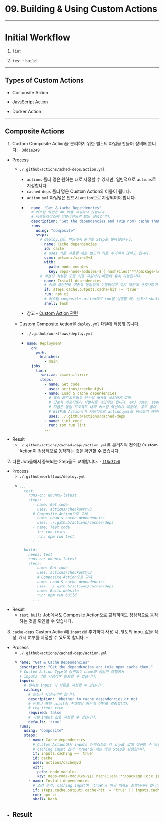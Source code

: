 # 09. Building & Using Custom Actions

---

# Initial Workflow

1. `lint`

2. `test` - `build`

---

## Types of Custom Actions

- Composite Action

- JavaScript Action

- Docker Action

---

## Composite Actions

1. Custom Composite Action을 분리하기 위한 별도의 파일을 만들어 정의해 봅니다. - [`3dd1e249`](https://github.com/seongjin2427/09.custom-actions/commit/3dd1e24963cebccf502841ef1ed4683ff66bcd85)

- Process
  - `./.github/actions/ached-deps/action.yml`
    - `actions` 폴더 명은 원하는 대로 지정할 수 있지만, 일반적으로 `actions`로 지정합니다.
    - `cached-deps` 폴더 명은 Custom Action의 이름이 됩니다.
    - `action.yml` 파일명은 반드시 `action`으로 지정되어야 합니다.
    - ```yml
        name: "Get & Cache Dependencies"
        # 커스텀 액션은 on 키를 지정하지 않습니다.
        # 마켓플레이스에 퍼블리쉬되면 보일 설명입니다.
        description: "Get the dependencies and (via npm) cache them."
        runs:
          using: "composite"
          steps:
            # deploy.yml 파일에서 분리할 Step을 붙여넣습니다.
            - name: Cache dependencies
              id: cache
              # uses 키를 사용할 때는 별도의 키를 추가하지 않아도 됩니다.
              uses: actions/cache@v3
              with:
                path: node_modules
                key: deps-node-modules-${{ hashFiles('**/package-lock.json') }}
            # 여전히 작성된 모든 키를 지원하기 때문에 유지 가능합니다.
            - name: Install dependencies
              # 아래 조건문도 여전히 동일하게 수행되어야 하기 때문에 변경사항이 없습니다.
              if: steps.cache.outputs.cache-hit != 'true'
              run: npm ci
              # 커스텀 composite action에서 run을 실행할 때, 반드시 shell 키를 포함해야 합니다.
              shell: bash
    - 참고 - [Custom Action 관련](https://docs.github.com/en/actions/creating-actions/metadata-syntax-for-github-actions#runs-for-composite-actions)

  - Custom Composite Action을 `deploy.yml` 파일에 적용해 봅니다.
    - `./.github/workflows/deploy.yml`
    - ```yml
      name: Deployment
        on:
          push:
            branches:
              - main
        jobs:
          lint:
            runs-on: ubuntu-latest
            steps:
              - name: Get code
                uses: actions/checkout@v3
              - name: Load & cache dependencies
                # 독립 레포지토리로 커스텀 액션을 분리하게 되면
                # 단순히 레포지토리 식별자를 기입하면 됩니다. ex) uses: seongjin2427/my-action
                # 지금은 동일 프로젝트 내의 커스텀 액션이기 때문에, 루트 폴더 기준 경로를 작성합니다.
                # GitHub Actions가 자동적으로 action.yml을 바라보기 때문에 기입하지 않습니다.
                uses: ./.github/actions/cached-deps
              - name: Lint code
                run: npm run lint
              ...

- Result
  - `./.github/actions/cached-deps/action.yml`로 분리하여 정의한 Custom Action이 정상적으로 동작하는 것을 확인할 수 있습니다.

2. 다른 Job들에서 중복되는 Step들도 교체합니다. - [`f18c37e8`](https://github.com/seongjin2427/09.custom-actions/commit/f18c37e81eac08a0d478a2ffe18fbbfeee76168b)

- Process
  - `./.github/workflows/deploy.yml`
  - ```yml
    ...
      test:
        runs-on: ubuntu-latest
        steps:
          - name: Get code
            uses: actions/checkout@v3
          # Composite Action으로 교체      
          - name: Load & cache dependencies
            uses: ./.github/actions/cached-deps
          - name: Test code
            id: run-tests
            run: npm run test
          ...

      build:
        needs: test
        runs-on: ubuntu-latest
        steps:
          - name: Get code
            uses: actions/checkout@v3
            # Composite Action으로 교체
          - name: Load & cache dependencies
            uses: ./.github/actions/cached-deps
          - name: Build website
            run: npm run build
          ...
- Result
  - `test`, `build` Job에서도 Composite Action으로 교체하여도 정상적으로 동작하는 것을 확인할 수 있습니다.

3. `cache-deps` Custom Action에 `inputs`을 추가하여 사용 시, 별도의 input 값을 작성, 캐시 여부를 지정할 수 있도록 합니다. - 

- Process
  - `./.github/actions/cached-deps/action.yml`
  - ```yml
    name: "Get & Cache Dependencies"
    description: "Get the dependencies and (via npm) cache them."
    # Custom Action Type에 상관없이 name과 동일한 레벨에서
    # inputs 키를 지정하여 활용할 수 있습니다.
    inputs:
      # 원하는 input 키 이름을 지정할 수 있습니다.
      caching:
        # 반드시 지정되어야 합니다.
        description: 'Whether to cache dependencies or not.'
        # 반드시 해당 input이 존재해야 하는지 여부를 결정합니다.
        # required: true
        required: false
        # 기본 input 값을 지정할 수 있습니다.
        default: 'true'
    runs:
      using: "composite"
      steps:
        - name: Cache dependencies
          # Custom Action에서 inputs 컨텍스트로 각 input 값에 접근할 수 있습니다.
          # caching input 값이 'true'일 때만 캐싱 Step을 실행합니다.
          if: inputs.caching == 'true'
          id: cache
          uses: actions/cache@v3
          with:
            path: node_modules
            key: deps-node-modules-${{ hashFiles('**/package-lock.json') }}
        - name: Install dependencies
          # 조건 추가: caching input이 'true'가 아닐 때에도 실행되어야 합니다.
          if: steps.cache.outputs.cache-hit != 'true' || inputs.caching != 'true'
          run: npm ci
          shell: bash

- Result
  - 